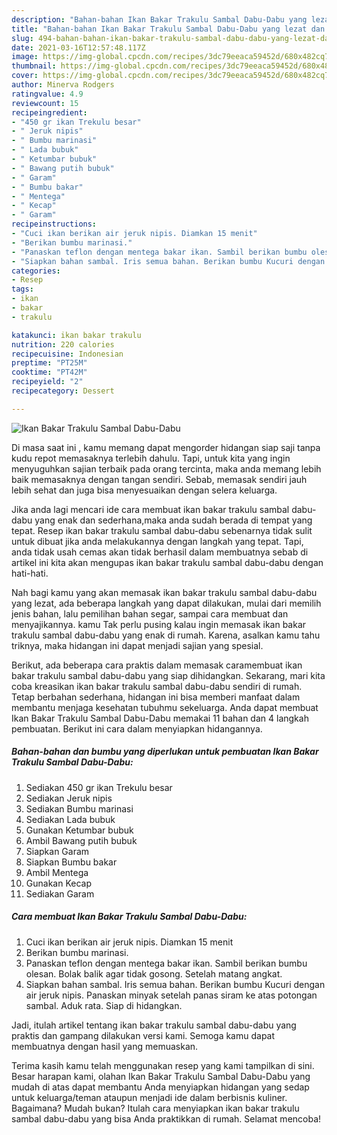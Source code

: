 ```yaml
---
description: "Bahan-bahan Ikan Bakar Trakulu Sambal Dabu-Dabu yang lezat dan Mudah Dibuat"
title: "Bahan-bahan Ikan Bakar Trakulu Sambal Dabu-Dabu yang lezat dan Mudah Dibuat"
slug: 494-bahan-bahan-ikan-bakar-trakulu-sambal-dabu-dabu-yang-lezat-dan-mudah-dibuat
date: 2021-03-16T12:57:48.117Z
image: https://img-global.cpcdn.com/recipes/3dc79eeaca59452d/680x482cq70/ikan-bakar-trakulu-sambal-dabu-dabu-foto-resep-utama.jpg
thumbnail: https://img-global.cpcdn.com/recipes/3dc79eeaca59452d/680x482cq70/ikan-bakar-trakulu-sambal-dabu-dabu-foto-resep-utama.jpg
cover: https://img-global.cpcdn.com/recipes/3dc79eeaca59452d/680x482cq70/ikan-bakar-trakulu-sambal-dabu-dabu-foto-resep-utama.jpg
author: Minerva Rodgers
ratingvalue: 4.9
reviewcount: 15
recipeingredient:
- "450 gr ikan Trekulu besar"
- " Jeruk nipis"
- " Bumbu marinasi"
- " Lada bubuk"
- " Ketumbar bubuk"
- " Bawang putih bubuk"
- " Garam"
- " Bumbu bakar"
- " Mentega"
- " Kecap"
- " Garam"
recipeinstructions:
- "Cuci ikan berikan air jeruk nipis. Diamkan 15 menit"
- "Berikan bumbu marinasi."
- "Panaskan teflon dengan mentega bakar ikan. Sambil berikan bumbu olesan. Bolak balik agar tidak gosong. Setelah matang angkat."
- "Siapkan bahan sambal. Iris semua bahan. Berikan bumbu Kucuri dengan air jeruk nipis. Panaskan minyak setelah panas siram ke atas potongan sambal. Aduk rata. Siap di hidangkan."
categories:
- Resep
tags:
- ikan
- bakar
- trakulu

katakunci: ikan bakar trakulu 
nutrition: 220 calories
recipecuisine: Indonesian
preptime: "PT25M"
cooktime: "PT42M"
recipeyield: "2"
recipecategory: Dessert

---
```



![Ikan Bakar Trakulu Sambal Dabu-Dabu](https://img-global.cpcdn.com/recipes/3dc79eeaca59452d/680x482cq70/ikan-bakar-trakulu-sambal-dabu-dabu-foto-resep-utama.jpg)

Di masa  saat ini , kamu memang dapat mengorder hidangan siap saji tanpa kudu repot memasaknya terlebih dahulu. Tapi, untuk kita yang ingin menyuguhkan sajian terbaik pada orang tercinta, maka anda memang lebih baik memasaknya dengan tangan sendiri. Sebab, memasak sendiri jauh lebih sehat dan juga bisa menyesuaikan dengan selera keluarga.

Jika anda lagi mencari ide cara membuat ikan bakar trakulu sambal dabu-dabu yang enak dan sederhana,maka anda sudah berada di tempat yang tepat. Resep ikan bakar trakulu sambal dabu-dabu  sebenarnya tidak sulit untuk dibuat jika anda melakukannya dengan langkah yang tepat. Tapi, anda tidak usah cemas akan tidak berhasil dalam membuatnya 
sebab di artikel ini kita akan mengupas ikan bakar trakulu sambal dabu-dabu dengan hati-hati.  



Nah bagi kamu yang akan memasak ikan bakar trakulu sambal dabu-dabu yang lezat, ada beberapa langkah yang dapat dilakukan, mulai dari memilih jenis bahan, lalu pemilihan bahan segar, sampai cara membuat dan menyajikannya. kamu Tak perlu pusing kalau ingin memasak ikan bakar trakulu sambal dabu-dabu yang enak di rumah. Karena, asalkan kamu  tahu triknya, maka hidangan ini dapat menjadi sajian yang spesial.

Berikut, ada beberapa cara praktis  dalam memasak caramembuat ikan bakar trakulu sambal dabu-dabu yang siap dihidangkan. Sekarang, mari kita coba kreasikan ikan bakar trakulu sambal dabu-dabu sendiri di rumah. Tetap berbahan sederhana, hidangan ini bisa memberi manfaat dalam membantu menjaga kesehatan tubuhmu sekeluarga. Anda dapat membuat Ikan Bakar Trakulu Sambal Dabu-Dabu memakai 11 bahan dan 4 langkah pembuatan. Berikut ini cara dalam menyiapkan hidangannya.

<!--inarticleads1-->

##### Bahan-bahan dan bumbu yang diperlukan untuk pembuatan Ikan Bakar Trakulu Sambal Dabu-Dabu:

1. Sediakan 450 gr ikan Trekulu besar
1. Sediakan  Jeruk nipis
1. Sediakan  Bumbu marinasi
1. Sediakan  Lada bubuk
1. Gunakan  Ketumbar bubuk
1. Ambil  Bawang putih bubuk
1. Siapkan  Garam
1. Siapkan  Bumbu bakar
1. Ambil  Mentega
1. Gunakan  Kecap
1. Sediakan  Garam




<!--inarticleads2-->

##### Cara membuat Ikan Bakar Trakulu Sambal Dabu-Dabu:

1. Cuci ikan berikan air jeruk nipis. Diamkan 15 menit
1. Berikan bumbu marinasi.
1. Panaskan teflon dengan mentega bakar ikan. Sambil berikan bumbu olesan. Bolak balik agar tidak gosong. Setelah matang angkat.
1. Siapkan bahan sambal. Iris semua bahan. Berikan bumbu Kucuri dengan air jeruk nipis. Panaskan minyak setelah panas siram ke atas potongan sambal. Aduk rata. Siap di hidangkan.




Jadi, itulah artikel tentang  ikan bakar trakulu sambal dabu-dabu  yang praktis dan gampang dilakukan versi kami. Semoga kamu dapat membuatnya dengan hasil yang memuaskan. 

Terima kasih kamu telah menggunakan resep yang kami tampilkan di sini. Besar harapan kami, olahan  Ikan Bakar Trakulu Sambal Dabu-Dabu yang mudah di atas dapat membantu Anda menyiapkan hidangan yang sedap untuk keluarga/teman ataupun menjadi ide dalam berbisnis kuliner. Bagaimana? Mudah bukan? Itulah cara menyiapkan ikan bakar trakulu sambal dabu-dabu yang bisa Anda praktikkan di rumah. Selamat mencoba!

